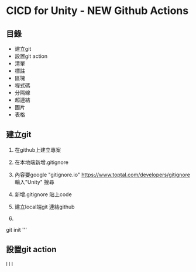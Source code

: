 CICD for Unity - NEW Github Actions
======

目錄
------
+ 建立git
+ 設置git action
+ 清單
+ 標註
+ 區塊
+ 程式碼
+ 分隔線
+ 超連結
+ 圖片
+ 表格

建立git
------
1. 在github上建立專案

2. 在本地端新增.gitignore

3. 內容要google "gitignore.io"
https://www.toptal.com/developers/gitignore
輸入"Unity" 搜尋

4. 新增.gitignore 貼上code

5. 建立local端git 連結github

6. 

git init
'''

設置git action
------



l l l 

